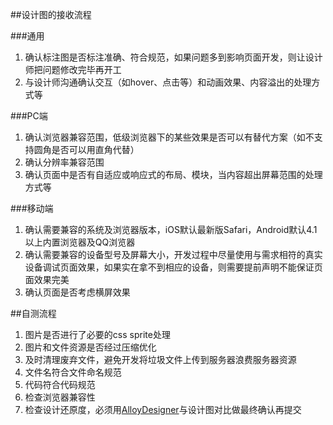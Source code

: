 
##设计图的接收流程

###通用
1. 确认标注图是否标注准确、符合规范，如果问题多到影响页面开发，则让设计师把问题修改完毕再开工
2. 与设计师沟通确认交互（如hover、点击等）和动画效果、内容溢出的处理方式等

###PC端
1. 确认浏览器兼容范围，低级浏览器下的某些效果是否可以有替代方案（如不支持圆角是否可以用直角代替）
2. 确认分辨率兼容范围
3. 确认页面中是否有自适应或响应式的布局、模块，当内容超出屏幕范围的处理方式等

###移动端
1. 确认需要兼容的系统及浏览器版本，iOS默认最新版Safari，Android默认4.1以上内置浏览器及QQ浏览器
2. 确认需要兼容的设备型号及屏幕大小，开发过程中尽量使用与需求相符的真实设备调试页面效果，如果实在拿不到相应的设备，则需要提前声明不能保证页面效果完美
3. 确认页面是否考虑横屏效果

##自测流程
1. 图片是否进行了必要的css sprite处理
2. 图片和文件资源是否经过压缩优化
3. 及时清理废弃文件，避免开发将垃圾文件上传到服务器浪费服务器资源
4. 文件名符合文件命名规范
5. 代码符合代码规范
6. 检查浏览器兼容性
7. 检查设计还原度，必须用[AlloyDesigner](http://alloyteam.github.io/AlloyDesigner/)与设计图对比做最终确认再提交
